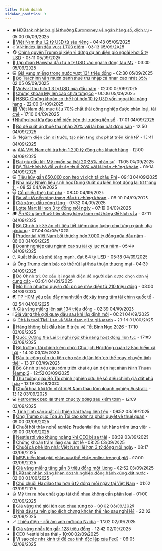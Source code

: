 ```yaml
---
title: Kinh doanh
sidebar_position: 3
---
```


<!-- vnexpress-kinh-doanh:START -->
- ⛽️ [HDBank nhận ba giải thưởng Euromoney về ngân hàng số, dịch vụ](https://vnexpress.net/hdbank-nhan-ba-giai-thuong-euromoney-ve-ngan-hang-so-dich-vu-4935397.html) - 05:00 05/09/2025
- 🐲 [Việt Nam thu 1,2 tỷ USD từ sầu riêng](https://vnexpress.net/viet-nam-thu-1-2-ty-usd-tu-sau-rieng-4935372.html) - 04:48 05/09/2025
- 🔥 [VN-Index lần đầu vượt 1.700 điểm](https://vnexpress.net/chung-khoan-ngay-5-9-4935400.html) - 03:13 05/09/2025
- 🐵 [Chính quyền Trump bị kiện vì dừng dự án điện gió ngoài khơi 5 tỷ USD](https://vnexpress.net/chinh-quyen-trump-bi-kien-vi-dung-du-an-dien-gio-ngoai-khoi-5-ty-usd-4935310.html) - 03:11 05/09/2025
- 🦅 [Tập đoàn Hanwha đầu tư 5 tỷ USD vào ngành đóng tàu Mỹ](https://vnexpress.net/tap-doan-hanwha-dau-tu-5-ty-usd-vao-nganh-dong-tau-my-4935383.html) - 03:00 05/09/2025
- 😺 [Giá vàng miếng trong nước vượt 134 triệu đồng](https://vnexpress.net/gia-vang-hom-nay-ngay-5-9-4935370.html) - 02:30 05/09/2025
- 🤩 [Bộ Tài chính vẫn muốn đánh thuế thu nhập cá nhân cao nhất 35%](https://vnexpress.net/bo-tai-chinh-van-muon-danh-thue-thu-nhap-ca-nhan-cao-nhat-35-4935292.html) - 02:05 05/09/2025
- 🌮 [VinFast thu hơn 1,3 tỷ USD nửa đầu năm](https://vnexpress.net/vinfast-thu-hon-1-3-ty-usd-nua-dau-nam-4935324.html) - 02:00 05/09/2025
- 🧰 [Chứng khoán Mỹ lên cao chưa từng có](https://vnexpress.net/chung-khoan-my-len-cao-chua-tung-co-4935266.html) - 00:06 05/09/2025
- 🤔 [HSBC: Chứng khoán có thể hút hơn 10 tỷ USD vốn ngoại khi nâng hạng](https://vnexpress.net/hsbc-chung-khoan-co-the-hut-hon-10-ty-usd-von-ngoai-khi-nang-hang-4935142.html) - 22:00 04/09/2025
- 🧑‍💻 [Việt Nam đặt mục tiêu 70% chất thải công nghiệp được phân loại, tái chế](https://vnexpress.net/viet-nam-dat-muc-tieu-70-chat-thai-cong-nghiep-duoc-phan-loai-tai-che-4935224.html) - 17:10 04/09/2025
- 🕴 [Những loại lừa đảo phổ biến trên thị trường tiền số](https://vnexpress.net/nhung-loai-lua-dao-pho-bien-tren-thi-truong-tien-so-4925484.html) - 17:01 04/09/2025
- 🦩 [Bỏ đề xuất áp thuế thu nhập 20% với lãi bán bất động sản](https://vnexpress.net/bo-de-xuat-ap-thue-thu-nhap-20-voi-lai-ban-bat-dong-san-4935225.html) - 12:50 04/09/2025
- 👍 [&#39;Ngành điện cần đi trước, tạo nền tảng cho phát triển kinh tế&#39;](https://vnexpress.net/nganh-dien-can-di-truoc-tao-nen-tang-cho-phat-trien-kinh-te-4935222.html) - 12:41 04/09/2025
- 🏊 [AIA Việt Nam chi trả hơn 1.200 tỷ đồng cho khách hàng](https://vnexpress.net/aia-viet-nam-chi-tra-hon-1-200-ty-dong-cho-khach-hang-4935201.html) - 12:00 04/09/2025
- 🤡 [Đại gia dầu khí Mỹ muốn sa thải 20-25% nhân sự](https://vnexpress.net/dai-gia-dau-khi-my-muon-sa-thai-20-25-nhan-su-4935030.html) - 11:05 04/09/2025
- 👀 [Bộ Tài chính bỏ đề xuất áp thuế 20% với lãi bán chứng khoán](https://vnexpress.net/bo-tai-chinh-bo-de-xuat-ap-thue-20-voi-lai-ban-chung-khoan-4935137.html) - 09:14 04/09/2025
- 😺 [Tiêu hủy gần 650.000 con heo vì dịch tả châu Phi](https://vnexpress.net/tieu-huy-gan-650-000-con-heo-vi-dich-ta-chau-phi-4935026.html) - 09:13 04/09/2025
- 🦣 [Nhà máy Nhiên liệu sinh học Dung Quất dự kiến hoạt động lại từ tháng 11](https://vnexpress.net/nha-may-nhien-lieu-sinh-hoc-dung-quat-du-kien-hoat-dong-lai-tu-thang-11-4935053.html) - 08:53 04/09/2025
- 😺 [Cổ phiếu thép bứt phá](https://vnexpress.net/chung-khoan-hom-nay-4-9-co-phieu-thep-buc-pha-4935116.html) - 08:40 04/09/2025
- 💼 [Ba yếu tố nền tảng trong đầu tư chứng khoán](https://vnexpress.net/ba-yeu-to-nen-tang-trong-dau-tu-chung-khoan-4935038.html) - 08:00 04/09/2025
- 🤗 [Giá xăng, dầu cùng tăng](https://vnexpress.net/gia-xang-dau-moi-nhat-hom-nay-4-9-4935024.html) - 07:32 04/09/2025
- 👀 [Lotte Mart lãi hơn 3 tỷ đồng mỗi ngày](https://vnexpress.net/lotte-mart-lai-hon-3-ty-dong-moi-ngay-4935022.html) - 07:19 04/09/2025
- 🎓 [Ấn Độ giảm thuế tiêu dùng hàng trăm mặt hàng để kích cầu](https://vnexpress.net/an-do-giam-thue-tieu-dung-hang-tram-mat-hang-de-kich-cau-4934973.html) - 07:11 04/09/2025
- 🗽 [Bộ Chính trị: Sẽ áp chỉ tiêu tiết kiệm năng lượng cho từng ngành, địa phương](https://vnexpress.net/bo-chinh-tri-se-ap-chi-tieu-tiet-kiem-nang-luong-cho-tung-nganh-dia-phuong-4934999.html) - 07:04 04/09/2025
- 🚀 [Prudential Việt Nam bồi thường hơn 7.000 tỷ đồng nửa đầu năm](https://vnexpress.net/prudential-viet-nam-boi-thuong-hon-7-000-ty-dong-nua-dau-nam-4934959.html) - 06:00 04/09/2025
- 🤗 [Doanh nghiệp đầu ngành cao su lãi kỷ lục nửa năm](https://vnexpress.net/doanh-nghiep-dau-nganh-cao-su-lai-ky-luc-nua-nam-4934980.html) - 05:40 04/09/2025
- 🌜 [Xuất khẩu cà phê tăng mạnh, đạt 6,4 tỷ USD](https://vnexpress.net/xuat-khau-ca-phe-tang-manh-dat-6-4-ty-usd-4934904.html) - 05:38 04/09/2025
- 👍 [Ông Trump cảnh báo có thể rút lại thỏa thuận thương mại](https://vnexpress.net/ong-trump-canh-bao-co-the-rut-lai-thoa-thuan-thuong-mai-4934886.html) - 04:39 04/09/2025
- 🤖 [Bộ Chính trị: Cơ cấu lại ngành điện để người dân được chọn đơn vị cung cấp](https://vnexpress.net/bo-chinh-tri-co-cau-lai-nganh-dien-de-nguoi-dan-duoc-chon-don-vi-cung-cap-4934869.html) - 03:04 04/09/2025
- 🫣 [Mô hình nhượng quyền đổi pin xe máy điện từ 210 triệu đồng](https://vnexpress.net/mo-hinh-nhuong-quyen-doi-pin-xe-may-dien-tu-210-trieu-dong-4934870.html) - 03:00 04/09/2025
- 🌏 [TP HCM yêu cầu đẩy nhanh tiến độ xây trung tâm tài chính quốc tế](https://vnexpress.net/tp-hcm-yeu-cau-day-nhanh-tien-do-xay-trung-tam-tai-chinh-quoc-te-4934813.html) - 02:54 04/09/2025
- ⚗️ [Giá vàng miếng lên sát 134 triệu đồng](https://vnexpress.net/gia-vang-mieng-len-sat-134-trieu-dong-4934863.html) - 02:39 04/09/2025
- 🕯 [Giá vàng thế giới quay đầu sau khi lập đỉnh mới](https://vnexpress.net/gia-vang-the-gioi-tiep-tuc-tang-cao-4934798.html) - 00:21 04/09/2025
- 👍 [Chà là tươi Thái Lan về Việt Nam giảm giá mạnh](https://vnexpress.net/cha-la-tuoi-thai-lan-ve-viet-nam-giam-gia-manh-4934541.html) - 23:14 03/09/2025
- 🤠 [Hàng không bắt đầu bán 6 triệu vé Tết Bính Ngọ 2026](https://vnexpress.net/hang-khong-bat-dau-ban-6-trieu-ve-tet-binh-ngo-2026-4934554.html) - 17:10 03/09/2025
- 🌊 [Quốc Cường Gia Lai bị nghi ngờ khả năng hoạt động liên tục](https://vnexpress.net/quoc-cuong-gia-lai-bi-nghi-ngo-kha-nang-hoat-dong-lien-tuc-4934754.html) - 17:03 03/09/2025
- 🌈 [Bộ trưởng Tài chính kiêm chức Chủ tịch Hội đồng quản lý Bảo hiểm xã hội](https://vnexpress.net/bo-truong-tai-chinh-kiem-chuc-chu-tich-hoi-dong-quan-ly-bao-hiem-xa-hoi-4934752.html) - 14:00 03/09/2025
- 🥳 [Đầu tư công cần ưu tiên cho các dự án lớn &#39;có thể xoay chuyển tình thế&#39;](https://vnexpress.net/dau-tu-cong-can-uu-tien-cho-cac-du-an-lon-co-the-xoay-chuyen-tinh-the-4934748.html) - 13:37 03/09/2025
- 🐻 [Bộ Chính trị yêu cầu sớm triển khai dự án điện hạt nhân Ninh Thuận 1&amp;amp;2](https://vnexpress.net/bo-chinh-tri-yeu-cau-som-trien-khai-du-an-dien-hat-nhan-ninh-thuan-1-2-4934746.html) - 12:52 03/09/2025
- 💫 [Thủ tướng giao Bộ Tài chính nghiên cứu hệ số điều chỉnh giá đất phù hợp](https://vnexpress.net/thu-tuong-yeu-cau-bo-tai-chinh-nghien-cuu-he-so-dieu-chinh-gia-dat-phu-hop-4934743.html) - 12:19 03/09/2025
- 🤩 [Chuỗi hoa tươi lớn nhất Việt Nam thâu tóm doanh nghiệp Australia](https://vnexpress.net/dalat-hasfarm-chuoi-hoa-tuoi-lon-nhat-viet-nam-thau-tom-doanh-nghiep-australia-4934741.html) - 12:12 03/09/2025
- 💻 [Petrolimex báo lãi thêm chục tỷ đồng sau kiểm toán](https://vnexpress.net/petrolimex-bao-lai-them-chuc-ty-dong-sau-kiem-toan-4934703.html) - 12:09 03/09/2025
- ⚗️ [Tình hình sản xuất cải thiện hai tháng liên tiếp](https://vnexpress.net/tinh-hinh-san-xuat-cai-thien-hai-thang-lien-tiep-4934671.html) - 09:52 03/09/2025
- 🌈 [Ông Trump giục Tòa án Tối cao sớm ra phán quyết về thuế quan](https://vnexpress.net/ong-trump-giuc-toa-an-toi-cao-som-ra-phan-quyet-ve-thue-quan-4934607.html) - 09:00 03/09/2025
- 🌝 [Chuỗi hội thảo nghề nghiệp Prudential thu hút hàng trăm ứng viên](https://vnexpress.net/chuoi-hoi-thao-nghe-nghiep-prudential-thu-hut-hang-tram-ung-vien-4934658.html) - 09:00 03/09/2025
- 🥸 [Nestle rơi vào khủng hoảng khi CEO bị sa thải](https://vnexpress.net/nestle-roi-vao-khung-hoang-khi-ceo-bi-sa-thai-4934630.html) - 08:39 03/09/2025
- 🦆 [Chứng khoán trầm lắng sau đợt lễ](https://vnexpress.net/chung-khoan-tram-lang-sau-dot-le-4934657.html) - 08:25 03/09/2025
- 🌋 [Chuỗi cà phê lớn nhất Việt Nam lãi hơn 3 tỷ đồng mỗi ngày](https://vnexpress.net/chuoi-ca-phe-lon-nhat-ca-nuoc-highlands-coffee-lai-hon-3-ty-moi-ngay-4934604.html) - 08:17 03/09/2025
- 🦍 [MSB triển khai giải pháp vay thế chấp online trong 4 giờ](https://vnexpress.net/msb-trien-khai-giai-phap-vay-the-chap-online-trong-4-gio-4933456.html) - 07:00 03/09/2025
- 🤔 [Giá vàng miếng tăng gần 3 triệu đồng một lượng](https://vnexpress.net/gia-vang-moi-nhat-hom-nay-ngay-3-9-4934458.html) - 02:52 03/09/2025
- 🧰 [LPBank nhận bằng khen doanh nghiệp đồng hành cùng đất nước](https://vnexpress.net/lpbank-nhan-bang-khen-doanh-nghiep-dong-hanh-cung-dat-nuoc-4934306.html) - 02:00 03/09/2025
- 🌝 [Chủ chuỗi Haidilao thu hơn 6 tỷ đồng mỗi ngày tại Việt Nam](https://vnexpress.net/chu-chuoi-haidilao-thu-hon-6-ty-dong-moi-ngay-tai-viet-nam-4934288.html) - 01:02 03/09/2025
- 👍 [Mỹ tìm ra hóa chất giúp tái chế nhựa không cần phân loại](https://vnexpress.net/my-tim-ra-hoa-chat-giup-tai-che-nhua-khong-can-phan-loai-4934358.html) - 01:00 03/09/2025
- 🗽 [Giá vàng thế giới lên cao chưa từng có](https://vnexpress.net/gia-vang-the-gioi-len-cao-chua-tung-co-4934362.html) - 00:02 03/09/2025
- 🐎 [Nhà đầu tư nên giao dịch chứng khoán thế nào sau nghỉ lễ?](https://vnexpress.net/nha-dau-tu-nen-giao-dich-chung-khoan-the-nao-sau-nghi-le-4933763.html) - 22:02 02/09/2025
- 🪄 [Thiếu điện - nỗi ám ảnh mới của Nvidia](https://vnexpress.net/thieu-dien-noi-am-anh-moi-cua-nvidia-4933585.html) - 17:02 02/09/2025
- 🎊 [Giá vàng nhẫn lên gần 128 triệu đồng](https://vnexpress.net/gia-vang-nhan-len-gan-128-trieu-dong-4934313.html) - 12:42 02/09/2025
- 🗽 [CEO Nestlé bị sa thải](https://vnexpress.net/ceo-nestle-bi-sa-thai-4934277.html) - 10:00 02/09/2025
- 🦩 [Vì sao các nhà kinh tế đề cao tính độc lập của Fed?](https://vnexpress.net/vi-sao-cac-nha-kinh-te-de-cao-tinh-doc-lap-cua-fed-4933798.html) - 06:05 02/09/2025<!-- vnexpress-kinh-doanh:END -->
